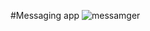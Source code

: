 #Messaging app
![messamger](https://github.com/alfakih7/messanger-app/assets/134163115/a7d2b4bc-d584-48d6-98df-ae33bbe40a3b)
